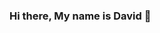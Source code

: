 ### Hi there, My name is David 👋

<!--
**davidsamuelargueta/davidsamuelargueta** is a ✨ _special_ ✨ repository because its `README.md` (this file) appears on your GitHub profile.

Here are some ideas to get you started:

- 🔭 I’m currently working on small data analysis projects to hone my skills in Python with the use of libraries such as Pandas
- 🌱 I’m currently learning data analysis fundamentals to land a job as a data analyst. Furthermore I am also lerning Unreal Engine 5 to create a game as a hobby as I am interested in learning new tech and to pursue a career in game devlopment in the future.
- 👯 I’m looking to collaborate on ...
- 🤔 I’m looking for help with ...
- 💬 Ask me about ...
- 📫 How to reach me: ...
- 😄 Pronouns: ...
- ⚡ Fun fact: I have an interest in Theoretical Mathematics, Quantum Physics and Video Games and wish to pursue a MAster's in Mathematics in the future
-->
